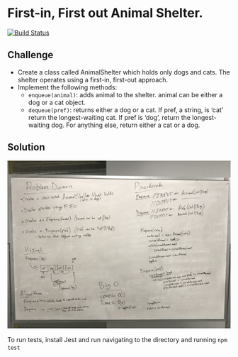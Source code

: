 # First-in, First out Animal Shelter.
[![Build Status](https://travis-ci.com/OviParasca/data-structures-and-algorithms.svg?branch=master)](https://travis-ci.com/OviParasca/data-structures-and-algorithms)

## Challenge
<!-- Description of the challenge -->
* Create a class called AnimalShelter which holds only dogs and cats. The shelter operates using a first-in, first-out approach.
* Implement the following methods:
   * ```enqueue(animal)```: adds animal to the shelter. animal can be either a dog or a cat object.
   * ```dequeue(pref)```: returns either a dog or a cat. If pref, a string, is ‘cat’ return the longest-waiting cat. If pref is ‘dog’, return the longest-waiting dog. For anything else, return either a cat or a dog.

## Solution
<!-- Embedded whiteboard image -->

![whiteboard image](assets/fifo_animal_shelter.jpg)

To run tests, install Jest and run navigating to the directory and running ```npm test```